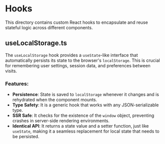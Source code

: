 # Hooks

This directory contains custom React hooks to encapsulate and reuse stateful logic across different components.

## useLocalStorage.ts

The `useLocalStorage` hook provides a `useState`-like interface that automatically persists its state to the browser's `localStorage`. This is crucial for remembering user settings, session data, and preferences between visits.

### Features:

- **Persistence**: State is saved to `localStorage` whenever it changes and is rehydrated when the component mounts.
- **Type Safety**: It is a generic hook that works with any JSON-serializable type.
- **SSR Safe**: It checks for the existence of the `window` object, preventing crashes in server-side rendering environments.
- **Identical API**: It returns a state value and a setter function, just like `useState`, making it a seamless replacement for local state that needs to be persisted.
